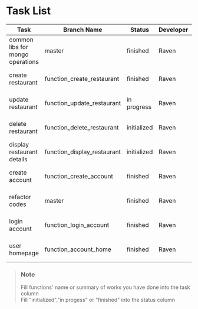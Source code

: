 # Task List
Task|Branch Name|Status|Developer|Date
-|-|-|-|-
common libs for mongo operations|master|finished|Raven|15 Nov, 2018
create restaurant|function_create_restaurant|finished|Raven|23 Nov, 2018
update restaurant|function_update_restaurant|in progress|Raven|16 Nov, 2018
delete restaurant|function_delete_restaurant|initialized|Raven|29 Nov, 2018
display restaurant details|function_display_restaurant|initialized|Raven|30 Nov, 2018
create account|function_create_account|finished|Raven|24 Nov, 2018
refactor codes|master|finished|Raven|25 Nov, 2018
login account|function_login_account|finished|Raven|26 Nov, 2018
user homepage|function_account_home|finished|Raven|29 Nov, 2018

> ### Note
> Fill functions' name or summary of works you have done into the task column  
> Fill "initialized","in progess" or "finished" into the status column
